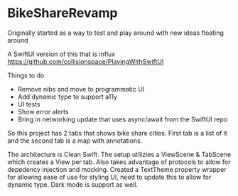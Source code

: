 # BikeShareRevamp

Originally started as a way to test and play around with new ideas floating around

A SwiftUI version of this that is influx
https://github.com/collisionspace/PlayingWithSwiftUI

Things to do
- Remove nibs and move to programmatic UI
- Add dynamic type to support a11y
- UI tests
- Show error alerts
- Bring in networking update that uses async/await from the SwiftUI repo

So this project has 2 tabs that shows bike share cities. First tab is a list of it and the second tab is a map with annotations. 

The architecture is Clean Swift. The setup utilizies a ViewScene & TabScene which creates a View per tab. Also takes advantage of protocols to allow for depedency injection and mocking. Created a TextTheme property wrapper for allowing ease of use for styling UI, need to update this to allow for dynamic type. Dark mode is support as well.
